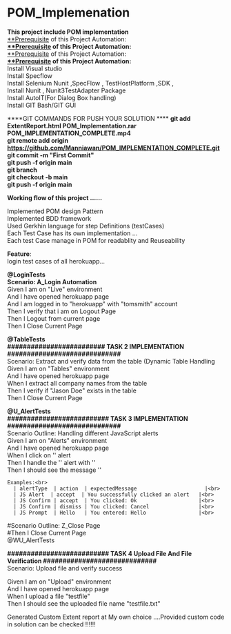 # POM_Implemenation<br>
**This project include POM implementation**<br>
[**Prerequisite]([url](https://the-internet.herokuapp.com/login)) of this Project Automation:**<br>
[**Prerequisite]([url](https://the-internet.herokuapp.com/tables)) of this Project Automation:**<br>
[**Prerequisite]([url](https://the-internet.herokuapp.com/javascript_alerts)) of this Project Automation:**<br>
[**Prerequisite]([url](https://the-internet.herokuapp.com/upload)) of this Project Automation:**<br>
Install Visual studio<br>
Install Specflow<br>
Install Selenium Nunit ,SpecFlow , TestHostPlatform ,SDK , <br>
Install Nunit , Nunit3TestAdapter Package<br>
Install AutoIT(For Dialog Box handling)<br>
Install GIT Bash/GIT GUI<br>

****GIT COMMANDS FOR PUSH YOUR SOLUTION ****
**git add ExtentReport.html POM_Implementation.rar POM_IMPLEMENTATION_COMPLETE.mp4<br>
git remote add origin https://github.com/Manniawan/POM_IMPLEMENTATION_COMPLETE.git<br>
git commit -m "First Commit"<br>
git push -f origin main<br>
git branch<br>
git checkout -b main<br>
git push -f origin main**<br>


**Working flow of this project ......**<br>

Implemented POM design Pattern <br>
Implemented BDD framework<br>
Used Gerkhin language for step Definitions (testCases)<br>
Each Test Case has its own implementation ...<br>
Each test Case manage in POM for readablity and Reuseability <br>

**Feature**: <br>
	login test cases of all herokuapp...<br>

**@LoginTests**<br>
**Scenario: A_Login Automation**<br>
Given I am on "Live" environment<br>
And I have opened herokuapp page<br>
And  I am logged in to "herokuapp" with "tomsmith" account<br>
Then I verify that i am on Logout Page<br>
Then I Logout from current page<br>
Then I Close Current Page<br>


**@TableTests**<br>
**######################### TASK 2 IMPLEMENTATION #############################**<br>
Scenario: Extract and verify data from the table (Dynamic Table Handling<br>
Given I am on "Tables" environment<br>
And I have opened herokuapp page<br>
When I extract all company names from the table<br>
Then I verify if "Jason Doe" exists in the table<br>
Then I Close Current Page<br>

**@U_AlertTests<br>
########################## TASK 3 IMPLEMENTATION #############################**<br>
Scenario Outline: Handling different JavaScript alerts<br>
Given I am on "Alerts" environment<br>
And I have opened herokuapp page<br>
When I click on '<alertType>' alert<br>
    Then I handle the '<alertType>' alert with '<action>'<br>
    Then I should see the message '<expectedMessage>'<br>
    
    Examples:<br>
      | alertType  | action  | expectedMessage                      |<br>
      | JS Alert  | accept  | You successfully clicked an alert   |<br>
      | JS Confirm | accept  | You clicked: Ok                    |<br>
      | JS Confirm | dismiss | You clicked: Cancel                |<br>
      | JS Prompt  | Hello   | You entered: Hello                 |<br>

#Scenario Outline: Z_Close Page <br>
#Then  I Close Current Page<br>
@WU_AlertTests<br>

**########################## TASK 4 Upload File And File Verification #############################**<br>
Scenario: Upload file and verify success<br>

  Given I am on "Upload" environment<br>
  And I have opened herokuapp page<br>
  When I upload a file "testfile"<br>
  Then I should see the uploaded file name "testfile.txt"<br>

  



Generated Custom Extent report at My own choice ....Provided custom code in solution can be checked !!!!!!
